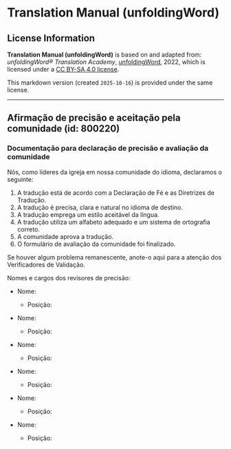 # Translation Manual (unfoldingWord)

## License Information

**Translation Manual (unfoldingWord)** is based on and adapted from: _unfoldingWord® Translation Academy_, [unfoldingWord](https://unfoldingword.org/utw), 2022, which is licensed under a [CC BY-SA 4.0 license](https://creativecommons.org/licenses/by-sa/4.0/legalcode.en).

This markdown version (created `2025-10-16`) is provided under the same license.



--------------------------------

## Afirmação de precisão e aceitação pela comunidade (id: 800220)

### Documentação para declaração de precisão e avaliação da comunidade

Nós, como líderes da igreja em nossa comunidade do idioma, declaramos o seguinte:

1. A tradução está de acordo com a Declaração de Fé e as Diretrizes de Tradução.
2. A tradução é precisa, clara e natural no idioma de destino.
3. A tradução emprega um estilo aceitável da língua.
4. A tradução utiliza um alfabeto adequado e um sistema de ortografia correto.
5. A comunidade aprova a tradução.
6. O formulário de avaliação da comunidade foi finalizado.

Se houver algum problema remanescente, anote\-o aqui para a atenção dos Verificadores de Validação.

Nomes e cargos dos revisores de precisão:

* Nome:

    + Posição:
* Nome:

    + Posição:
* Nome:

    + Posição:
* Nome:

    + Posição:
* Nome:

    + Posição:
* Nome:

    + Posição:


